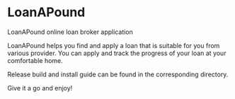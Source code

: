 # LoanAPound
LoanAPound online loan broker application

LoanAPound helps you find and apply a loan that is suitable for you from various provider. You can apply and track the progress 
of your loan at your comfortable home.

Release build and install guide can be found in the corresponding directory.

Give it a go and enjoy!
